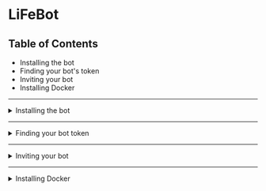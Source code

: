 # LiFeBot

## Table of Contents

- Installing the bot
- Finding your bot's token
- Inviting your bot
- Installing Docker

---

<details>
<summary>
Installing the bot
</summary>
<br>

Before you follow this, make sure that you have Docker installed.

- Grab the [docker compose file](https://gist.github.com/LinusPotocnik/0b6c47888b70755d6e87333da4155d4d) and put it in a directory of your choice (where you want to run the bot)
- In the command line, navigate into that directory
- Run `echo "BOT_TOKEN=<YOUR TOKEN>" >> .env`
- Run `docker compose up`

The bot will now run and automatically check for updates every 24hrs

</details>

---

<details>
<summary>
Finding your bot token
</summary>
<br>

- Go tho the [Discord developer portal](https://discord.com/developers/applications)
- Click on `New Application`, give your bot a name and click on `Create`
- On the left side, click on `Bot`
- Click on `Add Bot`
- Now, you should see a new `Build-A-Bot` section. In the `Token` subsection of this, click on `Copy`

NOTE: Do NOT share this token with anyone!

</details>

---

<details>
<summary>
Inviting your bot
</summary>
<br>
Make sure that you have already created a bot application. If not, follow the steps under 'Finding your bot's token'.

- Go to the [Discord developer portal](https://discord.com/developers/applications) and click on your application (bot)
- On the left side, click on `OAuth2` -> `URL Generator`
- Select `bot` and `application.commands`
- In the `Bot Permissions` section, select `Administrator`
- Scroll down to the bottom of the page and click on `Copy`
- Now paste the copied url into a new tab and add the bot to your server
</details>

---

<details>
<summary>
Installing Docker
</summary>
<br>

- On Windows and macOS, you can simply install [Docker Desktop](https://www.docker.com/products/docker-desktop/)
- On Linux, I prefer using the installation script.

```
$ curl -fsSL https://get.docker.com -o get-docker.sh
$ sudo sh get-docker.sh
```

</details>
